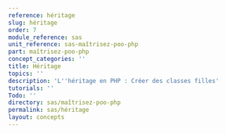 ```yaml
---
reference: héritage
slug: héritage
order: 7
module_reference: sas
unit_reference: sas-maîtrisez-poo-php
part: maîtrisez-poo-php
concept_categories: ''
title: Héritage
topics: ''
description: 'L''héritage en PHP : Créer des classes filles'
tutorials: ''
Todo: ''
directory: sas/maîtrisez-poo-php
permalink: sas/héritage
layout: concepts
---
```

